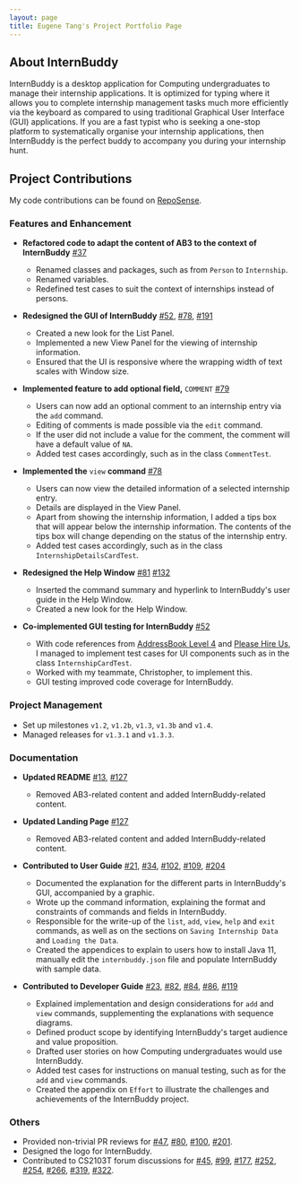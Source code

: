 ```yaml
---
layout: page
title: Eugene Tang's Project Portfolio Page
---
```


## About InternBuddy
InternBuddy is a desktop application for Computing undergraduates to manage their internship applications.
It is optimized for typing where it allows you to complete internship management tasks much more efficiently
via the keyboard as compared to using traditional Graphical User Interface (GUI) applications.
If you are a fast typist who is seeking a one-stop platform to systematically organise your internship
applications, then InternBuddy is the perfect buddy to accompany you during your internship hunt.

## Project Contributions
My code contributions can be found on 
[RepoSense](https://nus-cs2103-ay2223s2.github.io/tp-dashboard/?search=eugenetangkj&breakdown=true&sort=groupTitle&sortWithin=title&since=2023-02-17&timeframe=commit&mergegroup=&groupSelect=groupByRepos&checkedFileTypes=docs~functional-code~test-code~other).

### Features and Enhancement
- **Refactored code to adapt the content of AB3 to the context of InternBuddy**
  [\#37](https://github.com/AY2223S2-CS2103T-T14-3/tp/pull/37)
  * Renamed classes and packages, such as from `Person` to `Internship`.
  * Renamed variables.
  * Redefined test cases to suit the context of internships instead of persons.

- **Redesigned the GUI of InternBuddy**
  [\#52](https://github.com/AY2223S2-CS2103T-T14-3/tp/pull/52),
  [\#78](https://github.com/AY2223S2-CS2103T-T14-3/tp/pull/78),
  [\#191](https://github.com/AY2223S2-CS2103T-T14-3/tp/pull/191)
  * Created a new look for the List Panel.
  * Implemented a new View Panel for the viewing of internship information.
  * Ensured that the UI is responsive where the wrapping width of text scales with Window size.

- **Implemented feature to add optional field,** `COMMENT`
  [\#79](https://github.com/AY2223S2-CS2103T-T14-3/tp/pull/79)
  * Users can now add an optional comment to an internship entry via the `add` command.
  * Editing of comments is made possible via the `edit` command.
  * If the user did not include a value for the comment, the comment will have a default value of `NA`.
  * Added test cases accordingly, such as in the class `CommentTest`.

<div style="page-break-after: always;"></div>

- **Implemented the** `view` **command**
  [\#78](https://github.com/AY2223S2-CS2103T-T14-3/tp/pull/78)
  * Users can now view the detailed information of a selected internship entry.
  * Details are displayed in the View Panel.
  * Apart from showing the internship information, I added a tips box that will appear
    below the internship information. The contents of the tips box will change depending
    on the status of the internship entry.
  * Added test cases accordingly, such as in the class `InternshipDetailsCardTest`.

- **Redesigned the Help Window**
  [\#81](https://github.com/AY2223S2-CS2103T-T14-3/tp/pull/81)
  [\#132](https://github.com/AY2223S2-CS2103T-T14-3/tp/pull/132)
  * Inserted the command summary and hyperlink to InternBuddy's user guide in the Help Window.
  * Created a new look for the Help Window.

- **Co-implemented GUI testing for InternBuddy**
  [\#52](https://github.com/AY2223S2-CS2103T-T14-3/tp/pull/52)
  * With code references from [AddressBook Level 4](https://github.com/se-edu/addressbook-level4)
    and [Please Hire Us](https://github.com/AY2223S1-CS2103T-W17-4/tp), I managed to implement
    test cases for UI components such as in the class `InternshipCardTest`.
  * Worked with my teammate, Christopher, to implement this.
  * GUI testing improved code coverage for InternBuddy.

### Project Management
- Set up milestones `v1.2`, `v1.2b`, `v1.3`, `v1.3b` and `v1.4`.
- Managed releases for `v1.3.1` and `v1.3.3`.

<div style="page-break-after: always;"></div>

### Documentation
- **Updated README**
  [\#13](https://github.com/AY2223S2-CS2103T-T14-3/tp/pull/13),
  [\#127](https://github.com/AY2223S2-CS2103T-T14-3/tp/pull/127)
  * Removed AB3-related content and added InternBuddy-related content.

- **Updated Landing Page**
  [\#127](https://github.com/AY2223S2-CS2103T-T14-3/tp/pull/127)
  * Removed AB3-related content and added InternBuddy-related content.

- **Contributed to User Guide**
  [\#21](https://github.com/AY2223S2-CS2103T-T14-3/tp/pull/21),
  [\#34](https://github.com/AY2223S2-CS2103T-T14-3/tp/pull/34),
  [\#102](https://github.com/AY2223S2-CS2103T-T14-3/tp/pull/102),
  [\#109](https://github.com/AY2223S2-CS2103T-T14-3/tp/pull/109),
  [\#204](https://github.com/AY2223S2-CS2103T-T14-3/tp/pull/204)
  * Documented the explanation for the different parts in InternBuddy's GUI, accompanied by a graphic.
  * Wrote up the command information, explaining the format and constraints of commands and
    fields in InternBuddy.
  * Responsible for the write-up of the `list`, `add`, `view`, `help` and `exit` commands,
    as well as on the sections on `Saving Internship Data` and `Loading the Data`.
  * Created the appendices to explain to users how to install Java 11, manually edit the `internbuddy.json` file
    and populate InternBuddy with sample data.
- **Contributed to Developer Guide**
  [\#23](https://github.com/AY2223S2-CS2103T-T14-3/tp/pull/23),
  [\#82](https://github.com/AY2223S2-CS2103T-T14-3/tp/pull/82),
  [\#84](https://github.com/AY2223S2-CS2103T-T14-3/tp/pull/84),
  [\#86](https://github.com/AY2223S2-CS2103T-T14-3/tp/pull/86),
  [\#119](https://github.com/AY2223S2-CS2103T-T14-3/tp/pull/119)
  * Explained implementation and design considerations for `add` and `view` commands, supplementing the explanations with sequence diagrams.
  * Defined product scope by identifying InternBuddy's target audience and value proposition.
  * Drafted user stories on how Computing undergraduates would use InternBuddy.
  * Added test cases for instructions on manual testing, such as for the `add` and `view` commands.
  * Created the appendix on `Effort` to illustrate the challenges and achievements of the InternBuddy project.

  
### Others
- Provided non-trivial PR reviews for
  [\#47](https://github.com/AY2223S2-CS2103T-T14-3/tp/pull/47),
  [\#80](https://github.com/AY2223S2-CS2103T-T14-3/tp/pull/80),
  [\#100](https://github.com/AY2223S2-CS2103T-T14-3/tp/pull/100),
  [\#201](https://github.com/AY2223S2-CS2103T-T14-3/tp/pull/201).
- Designed the logo for InternBuddy.
- Contributed to CS2103T forum discussions for
  [\#45](https://github.com/nus-cs2103-AY2223S2/forum/issues/45),
  [\#99](https://github.com/nus-cs2103-AY2223S2/forum/issues/99),
  [\#177](https://github.com/nus-cs2103-AY2223S2/forum/issues/177),
  [\#252](https://github.com/nus-cs2103-AY2223S2/forum/issues/252),
  [\#254](https://github.com/nus-cs2103-AY2223S2/forum/issues/254),
  [\#266](https://github.com/nus-cs2103-AY2223S2/forum/issues/266),
  [\#319](https://github.com/nus-cs2103-AY2223S2/forum/issues/319),
  [\#322](https://github.com/nus-cs2103-AY2223S2/forum/issues/322).

